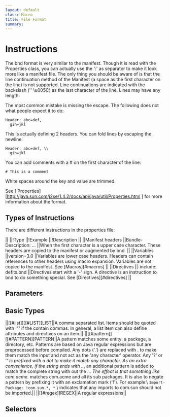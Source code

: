 ```yaml
---
layout: default
class: Macro
title: File Format 
summary: 
---
```


# Instructions

The bnd format is very similar to the manifest. Though it is read with the Properties class, you can actually use the ':' as separator to make it look more like a manifest file. The only thing you should be aware of is that the line continuation method of the Manifest (a space as the first character on the line) is not supported. Line continuations are indicated with the backslash ('\' \u005C) as the last character of the line. Lines may have any length. 

The most common mistake is missing the escape. The following does not what people expect it to do:

    Header: abc=def,
      gih=jkl

This is actually defining 2 headers. You can fold lines by escaping the newline:

    Header: abc=def, \\
      gih=jkl

You can add comments with a # on the first character of the line:

    # This is a comment

White spaces around the key and value are trimmed.

See [  Properties][http://java.sun.com/j2se/1.4.2/docs/api/java/util/Properties.html ] for more information about the format.


## Types of Instructions
There are different instructions in the properties file:

||
||!Type ||!Example ||!Description ||
||Manifest headers ||Bundle-Description: ... ||When the first character is a upper case character. These headers are copied to the manifest or augmented by bnd. ||
||Variables ||version=3.0 ||Variables are lower case headers. Headers can contain references to other headers using macro expansion. Variables are not copied to the manifest. See [Macros][#macros] ||
||Directives ||-include: deflts.bnd ||Directives start with a '-' sign. A directive is an instruction to bnd to do something special. See [Directives][#directives] ||

## Parameters

## Basic Types
||[[#list]][[#LIST]]LIST||A comma separated list. Items should be quoted with '"' if the contain commas. In general, a list item can also define attributes and directives on an item.||
||[[#pattern]][[#PATTERN]]PATTERN||A pattern matches some entity: a package, a directory, etc. Patterns are based on Java regular expressions but are preprocessed before compiled. Any dots ('.') are replaced with \. to make them match the input and not act as the 'any character' operator. Any '?' or '*' is prefixed with a dot to make it match any character. As an extra convenience, if the string ends with \..*, an additional pattern is added to match the complete string with out the \..*. The effect is that something like com.acme.* matches com.acme and all its sub packages. It is also to negate a pattern by prefixing it with an exclamation mark ('!'). For example:\\
   `Import-Package: !com.sun.*, *` \\
indicates that any imports to com.sun should not be imported.||
||[[#regex]]REGEX||A regular expressions||

## Selectors
